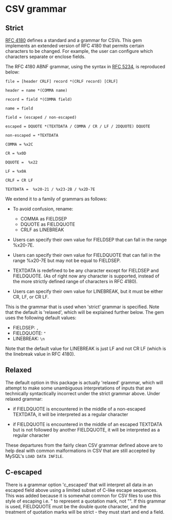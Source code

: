 
# CSV grammar

## Strict

[RFC 4180](https://tools.ietf.org/html/rfc4180) defines a standard and a grammar for CSVs. This gem implements an extended version of RFC 4180 that permits certain characters to be changed. For example, the user can configure which characters separate or enclose fields.

The RFC 4180 ABNF grammar, using the syntax in [RFC 5234](https://tools.ietf.org/html/rfc5234), is reproduced below:

    file = [header CRLF] record *(CRLF record) [CRLF]

    header = name *(COMMA name)

    record = field *(COMMA field)

    name = field

    field = (escaped / non-escaped)

    escaped = DQUOTE *(TEXTDATA / COMMA / CR / LF / 2DQUOTE) DQUOTE

    non-escaped = *TEXTDATA

    COMMA = %x2C

    CR = %x0D

    DQUOTE =  %x22

    LF = %x0A

    CRLF = CR LF

    TEXTDATA =  %x20-21 / %x23-2B / %x2D-7E


We extend it to a family of grammars as follows:

  - To avoid confusion, rename:
    - COMMA as FIELDSEP
    - DQUOTE as FIELDQUOTE
    - CRLF as LINEBREAK

  - Users can specify their own value for FIELDSEP that can fall in the range %x20-7E.

  - Users can specify their own value for FIELDQUOTE that can fall in the range %x20-7E but may not be equal to FIELDSEP.

  - TEXTDATA is redefined to be any character except for FIELDSEP and FIELDQUOTE. (As of right now any character is supported, instead of the more strictly defined range of characters in RFC 4180).

  - Users can specify their own value for LINEBREAK, but it must be either CR, LF, or CR LF.


This is the grammar that is used when 'strict' grammar is specified. Note that the default is 'relaxed', which will be explained further below. The gem uses the following default values:

  - FIELDSEP: `,`
  - FIELDQUOTE: `"`
  - LINEBREAK: `\n`

Note that the default value for LINEBREAK is just LF and not CR LF (which is the linebreak value in RFC 4180).


## Relaxed

The default option in this package is actually 'relaxed' grammar, which will attempt to make some unambiguous interpretations of inputs that are technically syntactically incorrect under the strict grammar above. Under relaxed grammar:

  - if FIELDQUOTE is encountered in the middle of a non-escaped TEXTDATA, it will be interpreted as a regular character

  - if FIELDQUOTE is encountered in the middle of an escaped TEXTDATA but is not followed by another FIELDQUOTE, it will be interpreted as a regular character

These departures from the fairly clean CSV grammar defined above are to help deal with common malformations in CSV that are still accepted by MySQL's `LOAD DATA INFILE`.


## C-escaped

There is a grammar option 'c_escaped' that will interpret all data in an escaped field above using a limited subset of C-like escape sequences. This was added because it is somewhat common for CSV files to use this style of escaping i.e. \" to represent a quotation mark, not "". If this grammar is used, FIELDQUOTE must be the double quote character, and the treatment of quotation marks will be strict - they must start and end a field.
